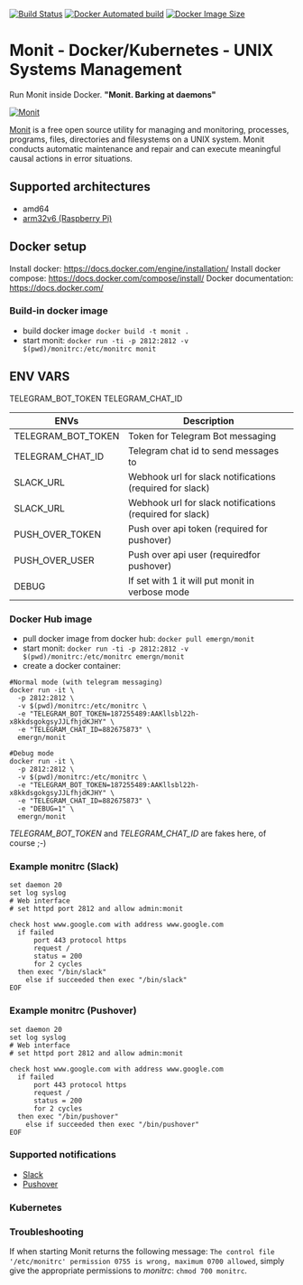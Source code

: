 
[![Build Status](https://img.shields.io/docker/cloud/build/emergn/monit)](https://hub.docker.com/r/emergn/monit)
[![Docker Automated build](https://img.shields.io/docker/cloud/automated/emergn/monit)](https://hub.docker.com/r/emergn/monit)
[![Docker Image Size](https://img.shields.io/docker/image-size/emergn/monit/latest)](https://hub.docker.com/r/emergn/monit)


# Monit - Docker/Kubernetes - UNIX Systems Management

Run Monit inside Docker. **"Monit. Barking at daemons"**

[![Monit](https://mmonit.com/monit/img/logo.png)](https://mmonit.com/monit/)

[Monit](https://mmonit.com/monit/) is a free open source utility for managing and monitoring, processes, programs, files, directories and filesystems on a UNIX system. Monit conducts automatic maintenance and repair and can execute meaningful causal actions in error situations.

## Supported architectures

- amd64
- [arm32v6 (Raspberry Pi)](https://hub.docker.com/r/diogopms/monit-docker-kubernetes/tags?page=1&name=arm)

## Docker setup

Install docker: https://docs.docker.com/engine/installation/
Install docker compose: https://docs.docker.com/compose/install/
Docker documentation: https://docs.docker.com/

### Build-in docker image

- build docker image `docker build -t monit .`
- start monit: `docker run -ti -p 2812:2812 -v $(pwd)/monitrc:/etc/monitrc monit`

## ENV VARS


TELEGRAM_BOT_TOKEN
TELEGRAM_CHAT_ID


| ENVs            	| Description                                              	|
|-----------------	|----------------------------------------------------------	|
| TELEGRAM_BOT_TOKEN| Token for Telegram Bot messaging                         	|
| TELEGRAM_CHAT_ID  | Telegram chat id to send messages to                      |
| SLACK_URL       	| Webhook url for slack notifications (required for slack) 	|
| SLACK_URL       	| Webhook url for slack notifications (required for slack) 	|
| PUSH_OVER_TOKEN 	| Push over api token (required for pushover)              	|
| PUSH_OVER_USER  	| Push over api user (requiredfor pushover)                	|
| DEBUG           	| If set with 1 it will put monit in verbose mode          	|

### Docker Hub image

- pull docker image from docker hub: `docker pull emergn/monit`
- start monit: `docker run -ti -p 2812:2812 -v $(pwd)/monitrc:/etc/monitrc emergn/monit`
- create a docker container:

```
#Normal mode (with telegram messaging)
docker run -it \
  -p 2812:2812 \
  -v $(pwd)/monitrc:/etc/monitrc \
  -e "TELEGRAM_BOT_TOKEN=187255489:AAKllsbl22h-x8kkdsgokgsyJJLfhjdKJHY" \
  -e "TELEGRAM_CHAT_ID=882675873" \
  emergn/monit

#Debug mode
docker run -it \
  -p 2812:2812 \
  -v $(pwd)/monitrc:/etc/monitrc \
  -e "TELEGRAM_BOT_TOKEN=187255489:AAKllsbl22h-x8kkdsgokgsyJJLfhjdKJHY" \
  -e "TELEGRAM_CHAT_ID=882675873" \
  -e "DEBUG=1" \
  emergn/monit
```
*TELEGRAM_BOT_TOKEN* and *TELEGRAM_CHAT_ID* are fakes here, of course ;-)


### Example monitrc (Slack)

```
set daemon 20
set log syslog
# Web interface
# set httpd port 2812 and allow admin:monit

check host www.google.com with address www.google.com
  if failed
      port 443 protocol https
      request /
      status = 200
      for 2 cycles
  then exec "/bin/slack"
    else if succeeded then exec "/bin/slack"
EOF
```

### Example monitrc (Pushover)

```
set daemon 20
set log syslog
# Web interface
# set httpd port 2812 and allow admin:monit

check host www.google.com with address www.google.com
  if failed
      port 443 protocol https
      request /
      status = 200
      for 2 cycles
  then exec "/bin/pushover"
    else if succeeded then exec "/bin/pushover"
EOF
```

### Supported notifications

- [Slack](https://www.slack.com)
- [Pushover](https://pushover.net)

### Kubernetes

### Troubleshooting

If when starting Monit returns the following message: `The control file '/etc/monitrc' permission 0755 is wrong, maximum 0700 allowed`, simply give the appropriate permissions to _monitrc_: `chmod 700 monitrc`.
